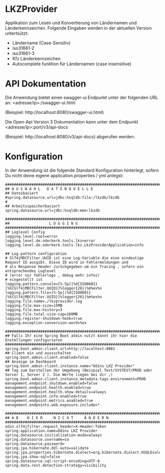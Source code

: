 # LKZProvider
Applikation zum Lesen und Konvertierung von Ländernamen und Länderkennzeichen. 
Folgende Eingaben werden in der aktuellen Version untertsützt:
* Ländername (Case-Sensitiv)
* iso31661-2
* iso31661-3
* Kfz Länderkennzeichen
* Autocomplete funktion für Ländernamen (case insensitive)

# API Dokumentation

Die Anwendung bietet einen swagger-ui Endpunkt unter der folgenden URL an: <adresse/ip>:<port>/swagger-ui.html

(Beispiel: http://localhost:8080/swagger-ui.html) 

Die Open-Api Version 3 Dokumentation kann unter dem Endpunkt <adresse/ip>:port/v3/api-docs

(Beispiel: http://localhost:8080/v3/api-docs) abgerufen werden.

# Konfiguration 
In der Anwendung ist die folgende Standard Konfiguration hinterlegt, sofern Du nicht deine eigene application.properties / yml anlegst:
 
```
################################################################################################
## A U S W A H L   D A T E N Q U E L L E 
## Dateibasiert
#spring.datasource.url=jdbc:hsqldb:file:/lkzdb/lkzdb
#
## Arbeitsspeicherbasiert
spring.datasource.url=jdbc:hsqldb:mem:lkzdb

################################################################################################
##                  L O G G I N G 
################################################################################################
## Loglevel Config
logging.level.root=error
logging.level.de.oderkerk.tools.lkz=error
logging.level.de.oderkerk.tools.lkz.LkzProviderApplication=info

## Log pattern configuration
# Slf4jMDCFilter.UUID ist eine Log-Variable die eine eindeutige Request ID ausgibt. Diese ID wird in Fehlermeldungen und
# als Response Header zurückgegeben um ein Tracing , sofern ein entsprechendes Loglevel 
# (error nur fehlerlogs , debug mehr infos)
# eingestellt ist 
logging.pattern.console=[%-5p]|%d{ISO8601}[%X{Slf4jMDCFilter.UUID}]%logger{26}|%m%ex%n
logging.pattern.file=[%-5p]|%d{ISO8601}[%X{Slf4jMDCFilter.UUID}]%logger{26}|%m%ex%n
logging.file.name=./lkzprovider.log
logging.file.max-size=15MB
logging.file.max-history=3
logging.file.total-size-cap=100MB
logging.register-shutdown-hook=true
logging.exception-conversion-word=%ex

################################################################################################
## Falls Ihr eine Spring Boot atmin nutzt könnt ihr hier die Enstellungen configurieren
################################################################################################
spring.boot.admin.client.url=http://localhost:8081
## Client ein und aussschalten
spring.boot.admin.client.enabled=false
## Anzeige im Dashboard
spring.boot.admin.client.instance.name="Odins LKZ Provider"
## Tag zum Darstellen der Umgebung (Beispiel Test/SYSTEST/PROD oder Server 1, Server 2 ). Die Werte liegen bei dir ;)
spring.boot.admin.client.instance.metadata.tags.environment=PROD
management.endpoint.shutdown.enabled=false
management.endpoint.health.enabled=true
management.endpoint.health.show-details=always
management.endpoint.info.enabled=true
management.endpoint.metrics.enabled=true
management.endpoints.web.exposure.include=* 

################################################################################################
## A B    H I E R     N I C H T     Ä N D E R N  
############################################################################################### 
odin.slf4jfilter.request_header=X-Header-Token
spring.application.name=Odins LKZ Provider
spring.datasource.initialization-mode=always
spring.datasource.username=sa 
spring.datasource.password= 
spring.jpa.hibernate.ddl-auto=validate
spring.jpa.properties.hibernate.dialect=org.hibernate.dialect.HSQLDialect
spring.jpa.show-sql=false
spring.datasource.sql-script-encoding=UTF-8
spring.data.rest.detection-strategy=visibility

```


